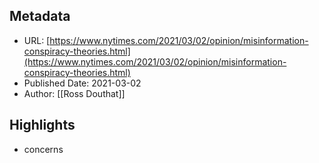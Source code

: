 ## Metadata
* URL: [https://www.nytimes.com/2021/03/02/opinion/misinformation-conspiracy-theories.html](https://www.nytimes.com/2021/03/02/opinion/misinformation-conspiracy-theories.html)
* Published Date: 2021-03-02
* Author: [[Ross Douthat]]

## Highlights
* concerns